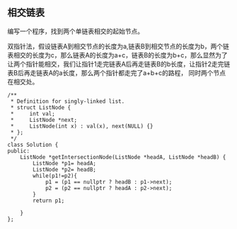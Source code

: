 ## 相交链表

编写一个程序，找到两个单链表相交的起始节点。

双指针法，假设链表A到相交节点的长度为a,链表B到相交节点的长度为b，两个链表相交的长度为c，那么链表A的长度为a+c，链表B的长度为b+c，那么显然为了让两个指针能相交，我们让指针1走完链表A后再走链表B的b长度，让指针2走完链表B后再走链表A的a长度，那么两个指针都走完了a+b+c的路程， 同时两个节点在相交处。

```
/**
 * Definition for singly-linked list.
 * struct ListNode {
 *     int val;
 *     ListNode *next;
 *     ListNode(int x) : val(x), next(NULL) {}
 * };
 */
class Solution {
public:
    ListNode *getIntersectionNode(ListNode *headA, ListNode *headB) {
        ListNode *p1= headA;
        ListNode *p2= headB;
        while(p1!=p2){
            p1 = (p1 == nullptr ? headB : p1->next);
            p2 = (p2 == nullptr ? headA : p2->next);            
        }
        return p1;
        
    }
};
```

